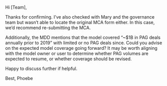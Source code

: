 Hi [Team],

Thanks for confirming. I’ve also checked with Mary and the governance team but wasn’t able to locate the original MCA form either. In this case, we’d recommend re-submitting the MCA.

Additionally, the MDD mentions that the model covered “~$1B in PAG deals annually prior to 2019” with limited or no PAG deals since. Could you advise on the expected model coverage going forward? It may be worth aligning with the model owner or user to determine whether PAG volumes are expected to resume, or whether coverage should be revised.

Happy to discuss further if helpful.

Best,
Phoebe
